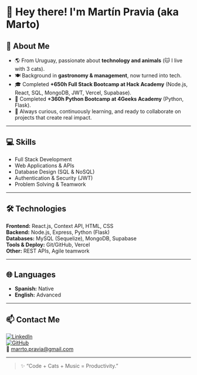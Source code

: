 # 👋 Hey there! I'm Martín Pravia (aka Marto)


## 🐾 About Me  
- 🌎 From Uruguay, passionate about **technology and animals** (🐱 I live with 3 cats).  
- 🍽️ Background in **gastronomy & management**, now turned into tech.  
- 🎓 Completed **+650h Full Stack Bootcamp at Hack Academy** (Node.js, React, SQL, MongoDB, JWT, Vercel, Supabase).  
- 🐍 Completed **+360h Python Bootcamp at 4Geeks Academy** (Python, Flask).  
- 🚀 Always curious, continuously learning, and ready to collaborate on projects that create real impact.  

---

## 💻 Skills  
- Full Stack Development  
- Web Applications & APIs  
- Database Design (SQL & NoSQL)  
- Authentication & Security (JWT)  
- Problem Solving & Teamwork  

---

## 🛠️ Technologies  
**Frontend:** React.js, Context API, HTML, CSS  
**Backend:** Node.js, Express, Python (Flask)  
**Databases:** MySQL (Sequelize), MongoDB, Supabase  
**Tools & Deploy:** Git/GitHub, Vercel  
**Other:** REST APIs, Agile teamwork  

---

## 🌐 Languages  
- **Spanish:** Native  
- **English:** Advanced  

---

## 📫 Contact Me  
[![LinkedIn](https://img.shields.io/badge/LinkedIn-blue?style=for-the-badge&logo=linkedin)](https://www.linkedin.com/in/martin-pravia)  
[![GitHub](https://img.shields.io/badge/GitHub-000?style=for-the-badge&logo=github)](https://github.com/martopravia)  
📧 marrto.pravia@gmail.com  

---

> ✨ “Code + Cats + Music = Productivity.”  
